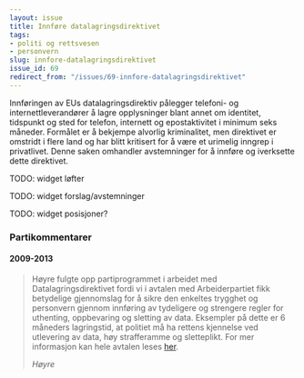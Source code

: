 ```yaml
---
layout: issue
title: Innføre datalagringsdirektivet
tags:
- politi og rettsvesen
- personvern
slug: innfore-datalagringsdirektivet
issue_id: 69
redirect_from: "/issues/69-innfore-datalagringsdirektivet"
---
```


Innføringen av EUs datalagringsdirektiv pålegger telefoni- og internettleverandører å lagre opplysninger blant annet om identitet, tidspunkt og sted for telefon, internett og epostaktivitet i minimum seks måneder. Formålet er å bekjempe alvorlig kriminalitet, men direktivet er omstridt i flere land og har blitt kritisert for å være et urimelig inngrep i privatlivet. Denne saken omhandler avstemninger for å innføre og iverksette dette direktivet.

TODO: widget løfter

TODO: widget forslag/avstemninger

TODO: widget posisjoner?

### Partikommentarer

#### 2009-2013


> Høyre fulgte opp partiprogrammet i arbeidet med Datalagringsdirektivet fordi vi i avtalen med Arbeiderpartiet fikk betydelige gjennomslag for å sikre den enkeltes trygghet og personvern gjennom innføring av tydeligere og strengere regler for uthenting, oppbevaring og sletting av data. Eksempler på dette er 6 måneders lagringstid, at politiet må ha rettens kjennelse ved utlevering av data, høy strafferamme og sletteplikt. For mer informasjon kan hele avtalen leses [her](http://www.hoyre.no/Avtale+om+Datalagringsdirektivet+-+Kortversjon.d25-TwtbYZy.ips).
> 
> <cite>Høyre</cite>

